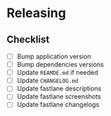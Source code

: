 # Releasing

## Checklist

- [ ] Bump application version
- [ ] Bump dependencies versions
- [ ] Update `REAMDE.md` if needed
- [ ] Update `CHANGELOG.md`
- [ ] Update fastlane descriptions
- [ ] Update fastlane screenshots
- [ ] Update fastlane changelogs
